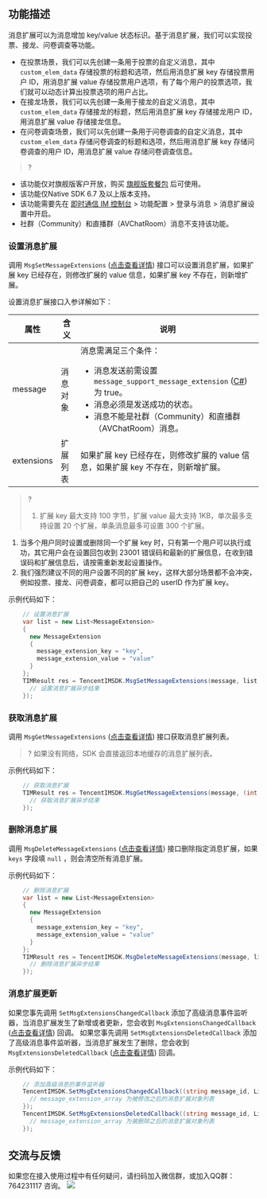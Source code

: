
## 功能描述
消息扩展可以为消息增加 key/value 状态标识。基于消息扩展，我们可以实现投票、接龙、问卷调查等功能。
- 在投票场景，我们可以先创建一条用于投票的自定义消息，其中 `custom_elem_data` 存储投票的标题和选项，然后用消息扩展 key 存储投票用户 ID，用消息扩展 value 存储投票用户选项，有了每个用户的投票选项，我们就可以动态计算出投票选项的用户占比。
- 在接龙场景，我们可以先创建一条用于接龙的自定义消息，其中 `custom_elem_data` 存储接龙的标题，然后用消息扩展 key 存储接龙用户 ID，用消息扩展 value 存储接龙信息。
- 在问卷调查场景，我们可以先创建一条用于问卷调查的自定义消息，其中 `custom_elem_data` 存储问卷调查的标题和选项，然后用消息扩展 key 存储问卷调查的用户 ID，用消息扩展 value 存储问卷调查信息。

> ?
- 该功能仅对旗舰版客户开放，购买 [旗舰版套餐包](https://buy.cloud.tencent.com/avc?from=17220) 后可使用。
- 该功能仅Native SDK 6.7 及以上版本支持。
- 该功能需要先在 [即时通信 IM 控制台](https://console.cloud.tencent.com/im) > 功能配置 > 登录与消息 > 消息扩展设置中开启。
- 社群（Community）和直播群（AVChatRoom）消息不支持该功能。

### 设置消息扩展
调用 `MsgSetMessageExtensions` ([点击查看详情](https://comm.qq.com/im/doc/unity/zh/api/MessageApi/MsgSetMessageExtensions.html)) 接口可以设置消息扩展，如果扩展 key 已经存在，则修改扩展的 value 信息，如果扩展 key 不存在，则新增扩展。

设置消息扩展接口入参详解如下：
<table>
<thead>
<tr>
<th>属性</th>
<th>含义</th>
<th>说明</th>
</tr>
</thead>
<tbody><tr>
<td>message</td>
<td>消息对象</td>
<td>消息需满足三个条件：<ul style="margin-bottom: 0px;"><li>消息发送前需设置 <code>message_support_message_extension</code> (<a href="https://comm.qq.com/im/doc/unity/zh/types/MessageAttributes/Message.html">C#</a>) 为 true。</li><li>消息必须是发送成功的状态。</li><li>消息不能是社群（Community）和直播群（AVChatRoom）消息。 </li></ul></td>
</tr>
<tr>
<td>extensions</td>
<td>扩展列表</td>
<td>如果扩展 key 已经存在，则修改扩展的 value 信息，如果扩展 key 不存在，则新增扩展。</td>
</tr>
</tbody></table>

> ?
> 1. 扩展 key 最大支持 100 字节，扩展 value 最大支持 1KB，单次最多支持设置 20 个扩展，单条消息最多可设置 300 个扩展。
1. 当多个用户同时设置或删除同一个扩展 key 时，只有第一个用户可以执行成功，其它用户会在设置回包收到 23001 错误码和最新的扩展信息，在收到错误码和扩展信息后，请按需重新发起设置操作。
2. 我们强烈建议不同的用户设置不同的扩展 key，这样大部分场景都不会冲突，例如投票、接龙、问卷调查，都可以把自己的 userID 作为扩展 key。

示例代码如下：

```c#
    // 设置消息扩展
    var list = new List<MessageExtension>
    {
      new MessageExtension
      {
        message_extension_key = "key",
        message_extension_value = "value"
      }
    };
    TIMResult res = TencentIMSDK.MsgSetMessageExtensions(message, list, (int code, string desc, List<MessageExtensionResult> results, string user_data)=>{
      // 设置消息扩展异步结果
    });
```

### 获取消息扩展

调用 `MsgGetMessageExtensions` ([点击查看详情](https://comm.qq.com/im/doc/unity/zh/api/MessageApi/MsgGetMessageExtensions.html)) 接口获取消息扩展列表。

> ? 如果没有网络，SDK 会直接返回本地缓存的消息扩展列表。

示例代码如下：

```c#
    // 获取消息扩展
    TIMResult res = TencentIMSDK.MsgGetMessageExtensions(message, (int code, string desc, List<MessageExtension> list, string user_data)=>{
      // 获取消息扩展异步结果
    });
```

### 删除消息扩展

调用 `MsgDeleteMessageExtensions` ([点击查看详情](https://comm.qq.com/im/doc/unity/zh/api/MessageApi/MsgDeleteMessageExtensions.html)) 接口删除指定消息扩展，如果 `keys` 字段填 `null` ，则会清空所有消息扩展。

示例代码如下：

```c#
    // 删除消息扩展
    var list = new List<MessageExtension>
    {
      new MessageExtension
      {
        message_extension_key = "key",
        message_extension_value = "value"
      }
    };
    TIMResult res = TencentIMSDK.MsgDeleteMessageExtensions(message, list, (int code, string desc, List<MessageExtensionResult> results, string user_data)=>{
      // 删除消息扩展异步结果
    });
```

### 消息扩展更新

如果您事先调用 `SetMsgExtensionsChangedCallback` 添加了高级消息事件监听器，当消息扩展发生了新增或者更新，您会收到 `MsgExtensionsChangedCallback` ([点击查看详情](https://comm.qq.com/im/doc/unity/zh/callback/MsgExtensionsChangedCallback.html)) 回调。
如果您事先调用 `SetMsgExtensionsDeletedCallback` 添加了高级消息事件监听器，当消息扩展发生了删除，您会收到 `MsgExtensionsDeletedCallback` ([点击查看详情](https://comm.qq.com/im/doc/unity/zh/callback/MsgExtensionsDeletedCallback.html)) 回调。

示例代码如下：

```c#
    // 添加高级消息的事件监听器
    TencentIMSDK.SetMsgExtensionsChangedCallback((string message_id, List<MessageExtension> message_extension_array, string user_data) => {
      // message_extension_array 为被修改之后的消息扩展对象列表
    });
    TencentIMSDK.SetMsgExtensionsDeletedCallback((string message_id, List<MessageExtension> message_extension_array, string user_data) => {
      // message_extension_array 为被删除之后的消息扩展对象列表
    });
```

## 交流与反馈

如果您在接入使用过程中有任何疑问，请扫码加入微信群，或加入QQ群：764231117 咨询。
![](https://qcloudimg.tencent-cloud.cn/raw/26c9444af94d60e1c606f94cda7cff9d.png)
